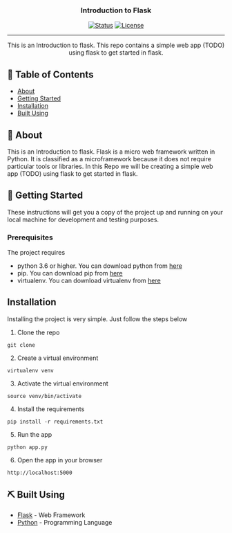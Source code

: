 <p align="center">
  <!-- <Image Here> -->
</p>

<h3 align="center">Introduction to Flask</h3>

<div align="center">

[![Status](https://img.shields.io/badge/status-active-success.svg)]()
[![License](https://img.shields.io/badge/license-MIT-blue.svg)](/LICENSE)

</div>

---

<p align="center"> This is an Introduction to flask. This repo contains a simple web app (TODO) using flask to get started in flask.
    <br> 
</p>

## 📝 Table of Contents

- [About](#about)
- [Getting Started](#getting_started)
- [Installation](#installation)
- [Built Using](#built_using)

## 🧐 About <a name = "about"></a>

This is an Introduction to flask. Flask is a micro web framework written in Python. It is classified as a microframework because it does not require particular tools or libraries.
In this Repo we will be creating a simple web app (TODO) using flask to get started in flask.

## 🏁 Getting Started <a name = "getting_started"></a>

These instructions will get you a copy of the project up and running on your local machine for development and testing purposes.

### Prerequisites

The project requires 

- python 3.6 or higher. You can download python from [here](https://www.python.org/downloads/)
- pip. You can download pip from [here](https://pip.pypa.io/en/stable/installing/)
- virtualenv. You can download virtualenv from [here](https://virtualenv.pypa.io/en/latest/installation.html)


## Installation <a name = "installation"></a>

Installing the project is very simple. Just follow the steps below

1. Clone the repo

```
git clone
```

2. Create a virtual environment

```
virtualenv venv
```

3. Activate the virtual environment

```
source venv/bin/activate
```

4. Install the requirements

```
pip install -r requirements.txt
```

5. Run the app

```
python app.py
```

6. Open the app in your browser

```
http://localhost:5000
```



## ⛏️ Built Using <a name = "built_using"></a>

- [Flask](https://flask.palletsprojects.com/en/1.1.x/) - Web Framework
- [Python](https://www.python.org/) - Programming Language




